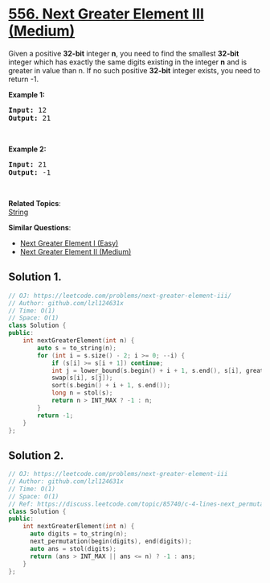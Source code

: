 # [556. Next Greater Element III (Medium)](https://leetcode.com/problems/next-greater-element-iii/)

<p>Given a positive <strong>32-bit</strong> integer <strong>n</strong>, you need to find the smallest <strong>32-bit</strong> integer which has exactly the same digits existing in the integer <strong>n</strong> and is greater in value than n. If no such positive <strong>32-bit</strong> integer exists, you need to return -1.</p>

<p><strong>Example 1:</strong></p>

<pre><strong>Input:</strong> 12
<strong>Output:</strong> 21
</pre>

<p>&nbsp;</p>

<p><strong>Example 2:</strong></p>

<pre><strong>Input:</strong> 21
<strong>Output:</strong> -1
</pre>

<p>&nbsp;</p>


**Related Topics**:  
[String](https://leetcode.com/tag/string/)

**Similar Questions**:
* [Next Greater Element I (Easy)](https://leetcode.com/problems/next-greater-element-i/)
* [Next Greater Element II (Medium)](https://leetcode.com/problems/next-greater-element-ii/)

## Solution 1.

```cpp
// OJ: https://leetcode.com/problems/next-greater-element-iii/
// Author: github.com/lzl124631x
// Time: O(1)
// Space: O(1)
class Solution {
public:
    int nextGreaterElement(int n) {
        auto s = to_string(n);
        for (int i = s.size() - 2; i >= 0; --i) {
            if (s[i] >= s[i + 1]) continue;
            int j = lower_bound(s.begin() + i + 1, s.end(), s[i], greater<int>()) - s.begin() - 1;
            swap(s[i], s[j]);
            sort(s.begin() + i + 1, s.end());
            long n = stol(s);
            return n > INT_MAX ? -1 : n;
        }
        return -1;
    }
};
```

## Solution 2.

```cpp
// OJ: https://leetcode.com/problems/next-greater-element-iii
// Author: github.com/lzl124631x
// Time: O(1)
// Space: O(1)
// Ref: https://discuss.leetcode.com/topic/85740/c-4-lines-next_permutation
class Solution {
public:
    int nextGreaterElement(int n) {
      auto digits = to_string(n);
      next_permutation(begin(digits), end(digits));
      auto ans = stol(digits);
      return (ans > INT_MAX || ans <= n) ? -1 : ans;
    }
};
```